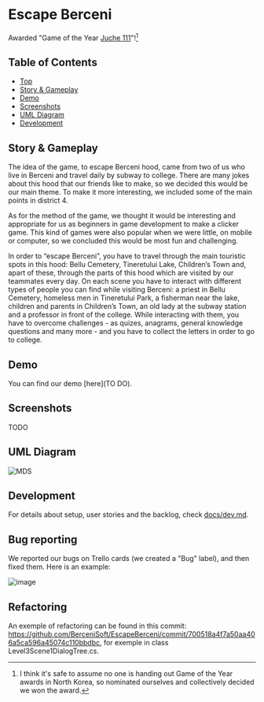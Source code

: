 # Escape Berceni
Awarded "Game of the Year [Juche 111](https://en.wikipedia.org/wiki/Juche_calendar)"![^1]

[^1]: I think it's safe to assume no one is handing out Game of the Year awards in North Korea, so nominated ourselves and collectively decided we won the award.

## Table of Contents
- [Top](#escape-berceni)
- [Story & Gameplay](#story--gameplay)
- [Demo](#demo)
- [Screenshots](#screenshots)
- [UML Diagram](#uml-diagram)
- [Development](#development)

## Story & Gameplay

The idea of the game, to escape Berceni hood, came from two of us who live in Berceni and travel daily by subway to college. There are many jokes about this hood that our friends like to make, so we decided this would be our main theme. To make it more interesting, we included some of the main points in district 4.

As for the method of the game, we thought it would be interesting and appropriate for us as beginners in game development to make a clicker game. This kind of games were also popular when we were little, on mobile or computer, so we concluded this would be most fun and challenging.

In order to “escape Berceni”, you have to travel through the main touristic spots in this hood: Bellu Cemetery, Tineretului Lake, Children’s Town and, apart of these, through the parts of this hood which are visited by our teammates every day. On each scene you have to interact with different types of people you can find while visiting Berceni: a priest in Bellu Cemetery, homeless men in Tineretului Park, a fisherman near the lake, children and parents in Children’s Town, an old lady at the subway station and a professor in front of the college. While interacting with them, you have to overcome challenges - as quizes, anagrams, general knowledge questions and many more - and you have to collect the letters in order to go to college. 

## Demo

You can find our demo [here](TO DO).

## Screenshots

TODO

## UML Diagram

![MDS](https://user-images.githubusercontent.com/72194114/173590828-7d538ea8-ae7e-48fb-b5a7-f98a407a5a5f.jpg)


## Development

For details about setup, user stories and the backlog, check [docs/dev.md](./docs/dev.md).


## Bug reporting

We reported our bugs on Trello cards (we created a "Bug" label), and then fixed them. Here is an example:

![image](https://user-images.githubusercontent.com/79978777/173692704-63c73efd-031e-4857-a503-6da456d22342.png)


## Refactoring

An exemple of refactoring can be found in this commit: https://github.com/BerceniSoft/EscapeBerceni/commit/700518a4f7a50aa406a5ca596a45074c110bbdbc, for exemple in class Level3Scene1DialogTree.cs.


